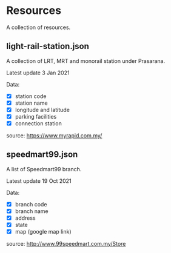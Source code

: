 # Resources

A collection of resources.

## light-rail-station.json

A collection of LRT, MRT and monorail station under Prasarana.

Latest update 3 Jan 2021

Data:
- [x] station code
- [x] station name
- [x] longitude and latitude
- [x] parking facilities
- [x] connection station

source: https://www.myrapid.com.my/

## speedmart99.json

A list of Speedmart99 branch.

Latest update 19 Oct 2021
 
Data:
- [x] branch code
- [x] branch name
- [x] address
- [x] state
- [x] map (google map link)

source: http://www.99speedmart.com.my/Store
